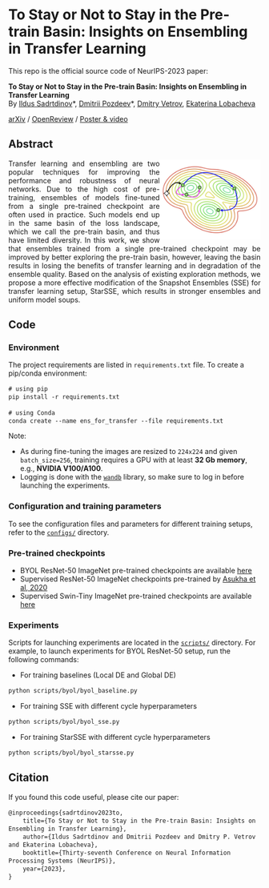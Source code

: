 # To Stay or Not to Stay in the Pre-train Basin: Insights on Ensembling in Transfer Learning

This repo is the official source code of NeurIPS-2023 paper:

**To Stay or Not to Stay in the Pre-train Basin: Insights on Ensembling in Transfer Learning** \
By [Ildus Sadrtdinov](https://scholar.google.com/citations?user=XhqNegUAAAAJ&hl=en)\*,
[Dmitrii Pozdeev](https://scholar.google.com/citations?user=4dlh3pkAAAAJ&hl=en)\*,
[Dmitry Vetrov](https://scholar.google.com/citations?user=7HU0UoUAAAAJ&hl=en),
[Ekaterina Lobacheva](https://tipt0p.github.io/)

[arXiv](https://arxiv.org/abs/2303.03374) / [OpenReview](https://openreview.net/forum?id=NNooZoQpP4&noteId=9lHQopv0ZL) / [Poster & video](https://nips.cc/virtual/2023/poster/71864)

## Abstract

<div align="justify">
<img align="right" width=40% src="https://github.com/isadrtdinov/ens-for-transfer/blob/master/images/logo.jpg" />
Transfer learning and ensembling are two popular techniques for improving the performance and robustness of neural networks. Due to the high cost of pre-training, ensembles of models fine-tuned from a single pre-trained checkpoint are often used in practice. Such models end up in the same basin of the loss landscape, which we call the pre-train basin, and thus have limited diversity. In this work, we show that ensembles trained from a single pre-trained checkpoint may be improved by better exploring the pre-train basin, however, leaving the basin results in losing the benefits of transfer learning and in degradation of the ensemble quality. Based on the analysis of existing exploration methods, we propose a more effective modification of the Snapshot Ensembles (SSE) for transfer learning setup, StarSSE, which results in stronger ensembles and uniform model soups.
</div>

## Code

### Environment
The project requirements are listed in `requirements.txt` file. To create a pip/conda environment:

```
# using pip
pip install -r requirements.txt

# using Conda
conda create --name ens_for_transfer --file requirements.txt
```

Note:
- As during fine-tuning the images are resized to `224x224` and given `batch_size=256`, training requires a GPU with at least **32 Gb memory**, e.g., **NVIDIA V100/A100**.
- Logging is done with the [`wandb`](https://wandb.ai/) library, so make sure to log in before launching the experiments.

### Configuration and training parameters

To see the configuration files and parameters for different training setups, refer to the [`configs/`](https://github.com/isadrtdinov/ens-for-transfer/tree/master/configs) directory.

### Pre-trained checkpoints

- BYOL ResNet-50 ImageNet pre-trained checkpoints are available [here](https://drive.google.com/drive/folders/1BONZZ6pytC3yP2EXcZJaB07z4eKmtx20?usp=sharing)
- Supervised ResNet-50 ImageNet checkpoints pre-trained by [Asukha et al, 2020](https://github.com/SamsungLabs/pytorch-ensembles)
- Supervised Swin-Tiny ImageNet pre-trained checkpoints are available [here](https://drive.google.com/drive/folders/1gF_T3r7cyDO-JqnIGnWUVQy2GvSHR_IC?usp=sharing)

### Experiments

Scripts for launching experiments are located in the [`scripts/`](https://github.com/isadrtdinov/ens-for-transfer/tree/master/scripts) directory. For example, to launch experiments for BYOL ResNet-50 setup, run the following commands:

- For training baselines (Local DE and Global DE)
```sh
python scripts/byol/byol_baseline.py
```

- For training SSE with different cycle hyperparameters
```sh
python scripts/byol/byol_sse.py
```
  
- For training StarSSE with different cycle hyperparameters
```sh
python scripts/byol/byol_starsse.py
```

## Citation

If you found this code useful, please cite our paper:

```
@inproceedings{sadrtdinov2023to,
    title={To Stay or Not to Stay in the Pre-train Basin: Insights on Ensembling in Transfer Learning},
    author={Ildus Sadrtdinov and Dmitrii Pozdeev and Dmitry P. Vetrov and Ekaterina Lobacheva},
    booktitle={Thirty-seventh Conference on Neural Information Processing Systems (NeurIPS)},
    year={2023},
}
```
